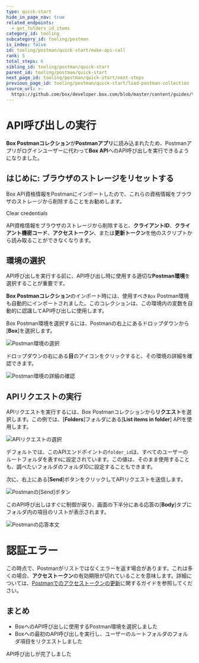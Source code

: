 ```yaml
---
type: quick-start
hide_in_page_nav: true
related_endpoints:
  - get_folders_id_items
category_id: tooling
subcategory_id: tooling/postman
is_index: false
id: tooling/postman/quick-start/make-api-call
rank: 5
total_steps: 6
sibling_id: tooling/postman/quick-start
parent_id: tooling/postman/quick-start
next_page_id: tooling/postman/quick-start/next-steps
previous_page_id: tooling/postman/quick-start/load-postman-collection
source_url: >-
  https://github.com/box/developer.box.com/blob/master/content/guides/tooling/postman/quick-start/5-make-api-call.md
---
```

<!-- alex disable postman-postwoman -->

# API呼び出しの実行

**Box Postmanコレクション**が**Postmanアプリ**に読み込まれたため、Postmanアプリがログインユーザーに代わって**Box API**へのAPI呼び出しを実行できるようになりました。

## はじめに: ブラウザのストレージをリセットする

Box API資格情報をPostmanにインポートしたので、これらの資格情報をブラウザのストレージから削除することをお勧めします。

<ResetButton id="postman,credentials,observable_events">
Clear credentials

</ResetButton>

<Message warning>

API資格情報をブラウザのストレージから削除すると、**クライアントID**、**クライアント機密コード**、**アクセストークン**、または**更新トークン**を他のスクリプトから読み取ることができなくなります。

</Message>

## 環境の選択

API呼び出しを実行する前に、API呼び出し時に使用する適切な**Postman環境**を選択することが重要です。

**Box Postmanコレクション**のインポート時には、使用すべき`Box` Postman環境も自動的にインポートされました。このコレクションは、この環境内の変数を自動的に認識してAPI呼び出しに使用します。

Box Postman環境を選択するには、Postmanの右上にあるドロップダウンから\[**Box**]を選択します。

<ImageFrame border center shadow>

![Postman環境の選択](./select-environment.png)

</ImageFrame>

ドロップダウンの右にある**目**のアイコンをクリックすると、その環境の詳細を確認できます。

<ImageFrame border center shadow>

![Postman環境の詳細の確認](./inspect-environment.png)

</ImageFrame>

## APIリクエストの実行

APIリクエストを実行するには、Box Postmanコレクションから**リクエスト**を選択します。この例では、\[**Folders**]フォルダにある\[**List items in folder**] APIを使用します。

<ImageFrame border center shadow>

![APIリクエストの選択](./select-api-request.png)

</ImageFrame>

デフォルトでは、このAPIエンドポイントの`folder_id`は、すべてのユーザーのルートフォルダを表す`0`に設定されています。この値は、そのまま使用することも、調べたいフォルダのフォルダIDに設定することもできます。

次に、右上にある\[**Send**]ボタンをクリックしてAPIリクエストを送信します。

<ImageFrame border center shadow>

![Postmanの\[Send\]ボタン](./postman-send-button.png)

</ImageFrame>

このAPI呼び出しはすぐに制御が戻り、画面の下半分にある応答の\[**Body**]タブにフォルダ内の項目のリストが表示されます。

<ImageFrame border center shadow>

![Postmanの応答本文](./postman-response-body.png)

</ImageFrame>

<Message warning>

# 認証エラー

この時点で、Postmanがリストではなくエラーを返す場合があります。これは多くの場合、**アクセストークン**の有効期限が切れていることを意味します。詳細については、[Postmanでのアクセストークンの更新](g://tooling/postman/refresh)に関するガイドを参照してください。

</Message>

## まとめ

* BoxへのAPI呼び出しに使用するPostman環境を選択しました
* Boxへの最初のAPI呼び出しを実行し、ユーザーのルートフォルダのフォルダ項目をリクエストしました

<Next>

API呼び出しが完了しました

</Next>
